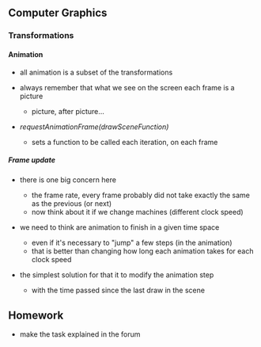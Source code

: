 ## Computer Graphics
### Transformations
#### Animation
- all animation is a subset of the transformations

- always remember that what we see on the screen each frame is a picture
  * picture, after picture...

- _requestAnimationFrame(drawSceneFunction)_
  * sets a function to be called each iteration, on each frame

##### Frame update
- there is one big concern here
  * the frame rate, every frame probably did not take exactly the same as the previous (or next)
  * now think about it if we change machines (different clock speed)

- we need to think are animation to finish in a given time space
  * even if it's necessary to "jump" a few steps (in the animation)
  * that is better than changing how long each animation takes for each clock speed

- the simplest solution for that it to modify the animation step 
  * with the time passed since the last draw in the scene

## Homework
- make the task explained in the forum
